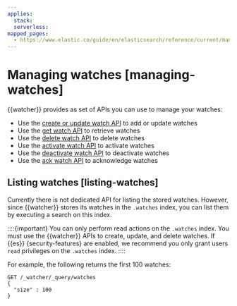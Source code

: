 ```yaml
---
applies:
  stack:
  serverless:
mapped_pages:
  - https://www.elastic.co/guide/en/elasticsearch/reference/current/managing-watches.html
---
```


# Managing watches [managing-watches]

{{watcher}} provides as set of APIs you can use to manage your watches:

* Use the [create or update watch API](https://www.elastic.co/guide/en/elasticsearch/reference/current/watcher-api-put-watch.html) to add or update watches
* Use the [get watch API](https://www.elastic.co/guide/en/elasticsearch/reference/current/watcher-api-get-watch.html) to retrieve watches
* Use the [delete watch API](https://www.elastic.co/guide/en/elasticsearch/reference/current/watcher-api-delete-watch.html) to delete watches
* Use the [activate watch API](https://www.elastic.co/guide/en/elasticsearch/reference/current/watcher-api-activate-watch.html) to activate watches
* Use the [deactivate watch API](https://www.elastic.co/guide/en/elasticsearch/reference/current/watcher-api-deactivate-watch.html) to deactivate watches
* Use the [ack watch API](https://www.elastic.co/guide/en/elasticsearch/reference/current/watcher-api-ack-watch.html) to acknowledge watches


## Listing watches [listing-watches] 

Currently there is not dedicated API for listing the stored watches. However, since {{watcher}} stores its watches in the `.watches` index, you can list them by executing a search on this index.

::::{important} 
You can only perform read actions on the `.watches` index. You must use the {{watcher}} APIs to create, update, and delete watches. If {{es}} {security-features} are enabled, we recommend you only grant users `read` privileges on the `.watches` index.
::::


For example, the following returns the first 100 watches:

```console
GET /_watcher/_query/watches
{
  "size" : 100
}
```

